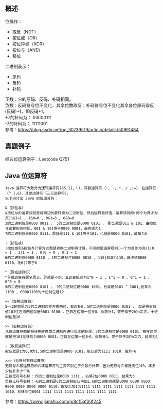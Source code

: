 ## 概述
  
位操作：
* 取反（NOT）
* 按位或（OR）
* 按位异或（XOR）
* 按位与（AND）
* 移位  
  
二进制表示：
* 原码
* 反码
* 补码  
  
正数：它的原码、反码、补码相同。  
负数：反码符号位不变化，其余位数取反；补码符号位不变化其余各位原码取反(反码)+1，即反码+1。  
+7的补码为： 00000111  
-7的补码为： 11111001  
参考：https://blog.csdn.net/qq_30739519/article/details/50991484  
  
  
## 真题例子
经典位运算例子：Leetcode Q751  
  
  
## Java 位运算符
```
Java 运算符大致分为逻辑运算符(&&,||,！)、算数运算符（+, -, *, / ,+=）、位运算符（^,|,&）、其他运算符（三元运算符），
以下只讨论 Java 的位运算符：

&（按位与）
&按位与的运算规则是将两边的数转换为二进制位，然后运算最终值，运算规则即(两个为真才为真)1&1=1 , 1&0=0 , 0&1=0 , 0&0=0
3的二进制位是0000 0011 ， 5的二进制位是0000 0101 ， 那么就是011 & 101，由按位与运算规则得知，001 & 101等于0000 0001，最终值为1
7的二进制位是0000 0111，那就是111 & 101等于101，也就是0000 0101，故值为5

|（按位或）
|按位或和&按位与计算方式都是转换二进制再计算，不同的是运算规则(一个为真即为真)1|0 = 1 , 1|1 = 1 , 0|0 = 0 , 0|1 = 1
6的二进制位0000 0110 , 2的二进制位0000 0010 , 110|010为110，最终值0000 0110，故6|2等于6

^（异或运算符）
^异或运算符顾名思义，异就是不同，其运算规则为1^0 = 1 , 1^1 = 0 , 0^1 = 1 , 0^0 = 0
5的二进制位是0000 0101 ， 9的二进制位是0000 1001，也就是0101 ^ 1001,结果为1100 , 00001100的十进制位是12

<<（左移运算符）
5<<2的意思为5的二进制位往左挪两位，右边补0，5的二进制位是0000 0101 ， 就是把有效值101往左挪两位就是0001 0100 ，正数左边第一位补0，负数补1，等于乘于2的n次方，十进制位是20

>>（右移运算符）
凡位运算符都是把值先转换成二进制再进行后续的处理，5的二进制位是0000 0101，右移两位就是把101左移后为0000 0001，正数左边第一位补0，负数补1，等于除于2的n次方，结果为1

~（取反运算符）
取反就是1为0,0为1,5的二进制位是0000 0101，取反后为1111 1010，值为-6

>>>（无符号右移运算符）
无符号右移运算符和右移运算符的主要区别在于负数的计算，因为无符号右移是高位补0，移多少位补多少个0。
正数无符号右移：15的二进制位是0000 1111 ，右移2位0000 0011，结果为3
负数无符号右移：-6的二进制是6的二进制取反再加1,6的二进制也就是0000 0000 0000 0000 0000 0000 0000 0110，取反后加1为1111 1111 1111 1111 1111 1111 1111 1010，右移三位0001 1111 1111 1111 1111 1111 1111 1111
```
参考：https://www.jianshu.com/p/8cf5af30f245  
